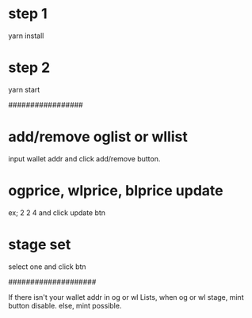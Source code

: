 # step 1
yarn install
# step 2
yarn start


#################
 
 # add/remove oglist or wllist

 input wallet addr and click add/remove button.

 # ogprice, wlprice, blprice update

 ex; 2 2 4   and click update btn

 # stage set

 select one and click btn

 ####################

 If there isn't your wallet addr in og or wl Lists, when og or wl stage, mint button disable.
 else, mint possible.